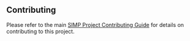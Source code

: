 ## Contributing

Please refer to the main [SIMP Project Contributing Guide](https://simp-doc.readthedocs.io/en/stable/contributors_guide/index.html)
for details on contributing to this project.
